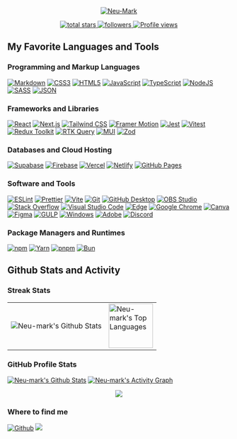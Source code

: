 
<p align="center">
  <a href="https://github.com/Neu-Mark">
    <img src="https://github.com/Neu-mark/Neu-Mark/blob/main/header.gif" alt="Neu-Mark" /></a>
</p>

<!-- Social badges section -->
<!-- Badges with custom icons - https://github.com/Neu-Mark/custom-icon-badges -->
<!-- View counter - https://github.com/Neu-Mark/Simple-View-Counter -->
<p align="center">
  <!-- Total Stars (на главном репозитории) -->
  <a href="https://github.com/Neu-Mark?tab=repositories&sort=stargazers">
    <img 
      alt="total stars" 
      title="Total stars on GitHub" 
      src="https://img.shields.io/github/stars/Neu-Mark?color=55960c&style=for-the-badge&labelColor=488207&logo=star&logoColor=white&label=Total%20Stars"
    />
  </a>

  <!-- Followers -->
  <a href="https://github.com/Neu-Mark?tab=followers">
    <img 
      alt="followers" 
      title="Follow me on GitHub" 
      src="https://img.shields.io/github/followers/Neu-Mark?color=236ad3&labelColor=1155ba&style=for-the-badge&logo=person-add&label=Follow&logoColor=white"
    />
  </a>

  <!-- Views -->
  <a href="https://github.com/Neu-Mark/Simple-View-Counter">
    <img 
      src="https://komarev.com/ghpvc/?username=Neu-Mark&color=8b00ff&style=for-the-badge" 
      alt="Profile views"
    />
  </a>
</p>



<h2>My Favorite Languages and Tools</h2>

<h3>Programming and Markup Languages</h3>
<p>
  <a href="#"><img alt="Markdown" src="https://img.shields.io/badge/markdown-%23000000.svg?style=flat&logo=markdown&logoColor=white"></a>
  <a href="#"><img alt="CSS3" src="https://img.shields.io/badge/css3-%231572B6.svg?style=flat&logo=css3&logoColor=white"></a>
  <a href="#"><img alt="HTML5" src="https://img.shields.io/badge/html5-%23E34F26.svg?style=flat&logo=html5&logoColor=white"></a>
  <a href="#"><img alt="JavaScript" src="https://img.shields.io/badge/javascript-%23323330.svg?style=flat&logo=javascript&logoColor=%23F7DF1E"></a>
  <a href="#"><img alt="TypeScript" src="https://img.shields.io/badge/typescript-%23007ACC.svg?style=flat&logo=typescript&logoColor=white"></a>
  <a href="#"><img alt="NodeJS" src="https://img.shields.io/badge/node.js-6DA55F?style=flat&logo=node.js&logoColor=white"></a>
  <a href="#"><img alt="SASS" src="https://img.shields.io/badge/SASS-hotpink.svg?style=flat&logo=SASS&logoColor=white"></a>
  <a href="#"><img alt="JSON" src="https://img.shields.io/badge/json-%23000000.svg?style=flat&logo=json&logoColor=white"></a>
</p>

<h3>Frameworks and Libraries</h3>
<p>
  <a href="#"><img alt="React" src="https://img.shields.io/badge/React-20232a.svg?logo=react&logoColor=%2361DAFB"></a>
  <a href="#"><img alt="Next.js" src="https://img.shields.io/badge/Next.js-000000?style=flat&logo=nextdotjs&logoColor=white"></a>
  <a href="#"><img alt="Tailwind CSS" src="https://img.shields.io/badge/Tailwind_CSS-38B2AC?style=flat&logo=tailwind-css&logoColor=white"></a>
  <a href="#"><img alt="Framer Motion" src="https://img.shields.io/badge/Framer_Motion-000000?style=flat&logo=framer&logoColor=white"></a>
  <a href="#"><img alt="Jest" src="https://img.shields.io/badge/Jest-C21325?style=flat&logo=jest&logoColor=white"></a>
  <a href="#"><img alt="Vitest" src="https://img.shields.io/badge/Vitest-6E9F18.svg?logo=vitest&logoColor=white"></a>
  <a href="#"><img alt="Redux Toolkit" src="https://img.shields.io/badge/Redux--Toolkit-593D88.svg?logo=redux&logoColor=white"></a>
  <a href="#"><img alt="RTK Query" src="https://img.shields.io/badge/RTK%20Query-593D88.svg?logo=redux&logoColor=white"></a>
  <a href="#"><img alt="MUI" src="https://img.shields.io/badge/MUI-007FFF.svg?logo=mui&logoColor=white"></a>
  <a href="#"><img alt="Zod" src="https://img.shields.io/badge/Zod-3E77AA.svg?style=flat&logo=data&logoColor=white"></a>
</p>

<h3>Databases and Cloud Hosting</h3>
<p>
  <a href="#"><img alt="Supabase" src="https://img.shields.io/badge/Supabase-3ECF8E.svg?logo=supabase&logoColor=white"></a>
  <a href="#"><img alt="Firebase" src="https://img.shields.io/badge/firebase-ffca28.svg?logo=firebase&logoColor=black"></a>
  <a href="#"><img alt="Vercel" src="https://img.shields.io/badge/Vercel-000000?style=flat&logo=vercel&logoColor=white"></a>
  <a href="#"><img alt="Netlify" src="https://img.shields.io/badge/Netlify-00C7B7?style=flat&logo=netlify&logoColor=white"></a>
  <a href="#"><img alt="GitHub Pages" src="https://img.shields.io/badge/GitHub%20Pages-327FC7.svg?logo=github&logoColor=white"></a>
</p>

<h3>Software and Tools</h3>
<p>
  <a href="#"><img alt="ESLint" src="https://img.shields.io/badge/ESLint-4B32C3?style=flat&logo=eslint&logoColor=white"></a>
  <a href="#"><img alt="Prettier" src="https://img.shields.io/badge/Prettier-1A2C34?style=flat&logo=prettier&logoColor=F7BA3E"></a>
  <a href="#"><img alt="Vite" src="https://img.shields.io/badge/Vite-646CFF?style=flat&logo=vite&logoColor=white"></a>
  <a href="#"><img alt="Git" src="https://img.shields.io/badge/Git-F05033.svg?logo=git&logoColor=white"></a>
  <a href="#"><img alt="GitHub Desktop" src="https://img.shields.io/badge/GitHub%20Desktop-8034A9.svg?logo=github&logoColor=white"></a>
  <a href="#"><img alt="OBS Studio" src="https://img.shields.io/badge/-OBS-302E31?logo=obs-studio&logoColor=white"></a>
  <a href="#"><img alt="Stack Overflow" src="https://img.shields.io/badge/-Stack%20Overflow-FE7A16?logo=stack-overflow&logoColor=white"></a>
  <a href="#"><img alt="Visual Studio Code" src="https://img.shields.io/badge/Visual%20Studio%20Code-0078d7.svg?logo=visual-studio-code&logoColor=white"></a>
  <a href="#"><img alt="Edge" src="https://img.shields.io/badge/Edge-4285F4?style=Flat&logo=Microsoft-edge&logoColor=white"></a>
  <a href="#"><img alt="Google Chrome" src="https://img.shields.io/badge/Google%20Chrome-74aa9c?style=Flat&logo=GoogleChrome&logoColor=white"></a>
  <a href="#"><img alt="Canva" src="https://img.shields.io/badge/Canva-%2300C4CC.svg?style=Flat&logo=Canva&logoColor=white"></a>
  <a href="#"><img alt="Figma" src="https://img.shields.io/badge/figma-%23F24E1E.svg?style=Flat&logo=figma&logoColor=white"></a>
  <a href="#"><img alt="GULP" src="https://img.shields.io/badge/GULP-%23CF4647.svg?style=flat&logo=gulp&logoColor=white"></a>
  <a href="#"><img alt="Windows" src="https://img.shields.io/badge/Windows-0078D6?style=flat&logo=windows&logoColor=white"></a>
  <a href="#"><img alt="Adobe" src="https://img.shields.io/badge/Adobe-FF0000.svg?logo=adobe&logoColor=white"></a>
  <a href="#"><img alt="Discord" src="https://img.shields.io/badge/-Discord-5865F2.svg?logo=discord&logoColor=white"></a>
</p>

<h3>Package Managers and Runtimes</h3>
<p>
  <a href="#"><img alt="npm" src="https://img.shields.io/badge/npm-CB3837.svg?style=flat&logo=npm&logoColor=white"></a>
  <a href="#"><img alt="Yarn" src="https://img.shields.io/badge/Yarn-2C8EBB.svg?style=flat&logo=yarn&logoColor=white"></a>
  <a href="#"><img alt="pnpm" src="https://img.shields.io/badge/pnpm-F69220.svg?style=flat&logo=pnpm&logoColor=white"></a>
  <a href="#"><img alt="Bun" src="https://img.shields.io/badge/Bun-000000.svg?style=flat&logo=bun&logoColor=white"></a>
</p>

  <h2>Github Stats and Activity</h2>

  <h3>Streak Stats</h3> 
 <table>
  <tr>
    <td>
      <img alt="Neu-mark's Github Stats" align="center" src="http://github-readme-streak-stats.herokuapp.com?user=Neu-mark&theme=tokyonight&background=000000"/>
    </td>
    <td>
      <img alt="Neu-mark's Top Languages" height="100px" align="center" src="https://github-readme-stats-sigma-five.vercel.app/api/top-langs/?username=Neu-mark&layout=compact&theme=tokyonight" />
    </td>
  </tr>
</table>

   <h3> GitHub Profile Stats</h3>

  <!-- https://github.com/anuraghazra/github-readme-stats -->

  <a href="https://github.com/Neu-mark/github-readme-stats">
  <img alt="Neu-mark's Github Stats" src="https://github-readme-stats.vercel.app/api?username=Neu-mark&show_icons=true&theme=tokyonight"/></a

  
  <br/>
  <a href="https://github.com/ashutosh00710/github-readme-activity-graph"><img alt="Neu-mark's Activity Graph" src="https://github-readme-activity-graph.vercel.app/graph/?username=Neu-mark&bg_color=000000&color=7B68EE&line=87CEFA&point=FFFFFF&hide_border=true" /></a>

  <p align="center">
  <img alig src="https://github-profile-trophy.vercel.app/?username=Neu-mark&theme=tokyonight&column=-1" />
</p>

 <!--
![codewars](https://www.codewars.com/users/Mark%20Neumann/badges/large)
  -->
  
  <h3>Where to find me</h3>
<p align=" left">
  <a href="https://github.com/Neu-mark" target="_blank"><img alt="Github" src="https://img.shields.io/badge/GitHub-%2312100E.svg?&style=for-the-badge&logo=Github&logoColor=white" /></a>
  <a href="mailto:mark.neumann.sm@gmail.com"><img src="https://img.shields.io/badge/Gmail-D14836?style=for-the-badge&logo=gmail&logoColor=white" /></a></p>


















<!--
**Neu-mark/Neu-Mark** is a ✨ _special_ ✨ repository because its `README.md` (this file) appears on your GitHub profile.

Here are some ideas to get you started:

- 🔭 I’m currently working on ...
- 🌱 I’m currently learning ...
- 👯 I’m looking to collaborate on ...
- 🤔 I’m looking for help with ...
- 💬 Ask me about ...
- 📫 How to reach me: ...
- 😄 Pronouns: ...
- ⚡ Fun fact: ...
-->
